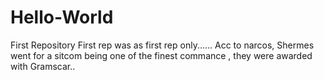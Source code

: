 # Hello-World
First Repository
 First rep was as first rep only...... Acc to narcos, Shermes went for a sitcom being one of the finest 
 commance , they were awarded with Gramscar..
